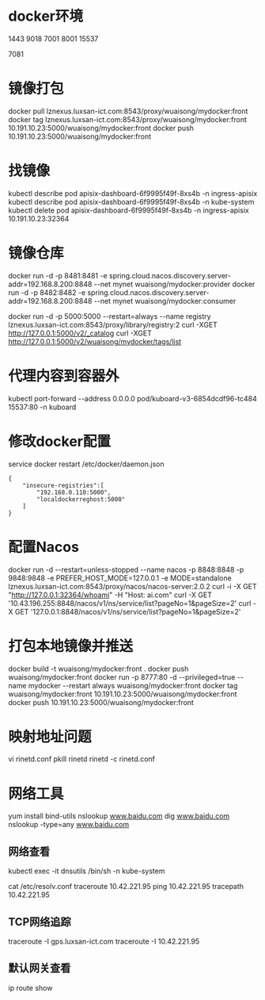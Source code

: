 # docker环境

1443
9018
7001
8001
15537

7081

# 镜像打包

docker pull lznexus.luxsan-ict.com:8543/proxy/wuaisong/mydocker:front
docker tag lznexus.luxsan-ict.com:8543/proxy/wuaisong/mydocker:front 10.191.10.23:5000/wuaisong/mydocker:front
docker push 10.191.10.23:5000/wuaisong/mydocker:front

# 找镜像

kubectl describe pod apisix-dashboard-6f9995f49f-8xs4b -n ingress-apisix
kubectl describe pod apisix-dashboard-6f9995f49f-8xs4b -n kube-system
kubectl delete pod apisix-dashboard-6f9995f49f-8xs4b -n ingress-apisix
10.191.10.23:32364

# 镜像仓库

docker run -d -p 8481:8481 -e spring.cloud.nacos.discovery.server-addr=192.168.8.200:8848 --net mynet wuaisong/mydocker:provider
docker run -d -p 8482:8482 -e spring.cloud.nacos.discovery.server-addr=192.168.8.200:8848 --net mynet wuaisong/mydocker:consumer

docker run -d -p 5000:5000 --restart=always --name registry lznexus.luxsan-ict.com:8543/proxy/library/registry:2
curl -XGET http://127.0.0.1:5000/v2/_catalog
curl -XGET http://127.0.0.1:5000/v2/wuaisong/mydocker/tags/list

# 代理内容到容器外

kubectl port-forward --address 0.0.0.0 pod/kuboard-v3-6854dcdf96-tc484 15537:80 -n kuboard

# 修改docker配置

service docker restart
/etc/docker/daemon.json
```
{ 
	"insecure-registries":[
		"192.168.0.110:5000",
		"localdockerreghost:5000"
	] 
}
```

# 配置Nacos

docker run -d --restart=unless-stopped --name nacos -p 8848:8848 -p 9848:9848 -e PREFER_HOST_MODE=127.0.0.1 -e MODE=standalone lznexus.luxsan-ict.com:8543/proxy/nacos/nacos-server:2.0.2
curl -i -X GET "http://127.0.0.1:32364/whoami" -H "Host: ai.com"
curl -X GET '10.43.196.255:8848/nacos/v1/ns/service/list?pageNo=1&pageSize=2'
curl -X GET '127.0.0.1:8848/nacos/v1/ns/service/list?pageNo=1&pageSize=2'

# 打包本地镜像并推送
docker build -t wuaisong/mydocker:front .
docker push wuaisong/mydocker:front
docker run -p 8777:80 -d --privileged=true --name mydocker --restart always wuaisong/mydocker:front
docker tag wuaisong/mydocker:front 10.191.10.23:5000/wuaisong/mydocker:front
docker push 10.191.10.23:5000/wuaisong/mydocker:front

# 映射地址问题

vi rinetd.conf
pkill rinetd
rinetd -c rinetd.conf 

# 网络工具

yum install bind-utils
nslookup www.baidu.com
dig www.baidu.com
nslookup -type=any www.baidu.com

## 网络查看

kubectl exec -it dnsutils /bin/sh -n kube-system

cat /etc/resolv.conf
traceroute 10.42.221.95
ping 10.42.221.95
tracepath 10.42.221.95
## TCP网络追踪
traceroute -I gps.luxsan-ict.com
traceroute -I 10.42.221.95
## 默认网关查看

ip route show



















